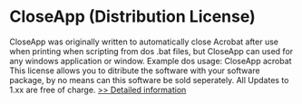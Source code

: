 # CloseApp (Distribution License)
CloseApp was originally written to automatically close Acrobat after use when printing when scripting from dos .bat files, but CloseApp can used for any windows application or window. Example dos usage: CloseApp acrobat This license allows you to ditribute the software with your software package, by no means can this software be sold seperately.
All Updates to 1.xx are free of charge.
[>> Detailed information](https://secure.shareit.com/shareit/product.html?productid=300453438&affiliateid=200057808)